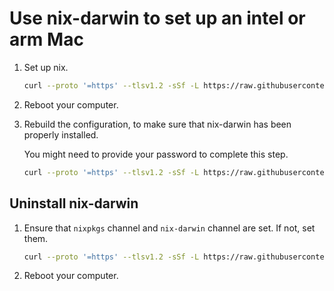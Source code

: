 # Use nix-darwin to set up an intel or arm Mac

1. Set up nix.
   ```bash
   curl --proto '=https' --tlsv1.2 -sSf -L https://raw.githubusercontent.com/incremental-design/dev-boxes/refs/heads/main/MacOS/install.sh | sh -s -- install
   ```

3. Reboot your computer.
4. Rebuild the configuration, to make sure that nix-darwin has been properly installed.

   You might need to provide your password to complete this step.
   ```bash
   curl --proto '=https' --tlsv1.2 -sSf -L https://raw.githubusercontent.com/incremental-design/dev-boxes/refs/heads/main/MacOS/install.sh | sh -s -- rebuild
   ```

## Uninstall nix-darwin

1. Ensure that `nixpkgs` channel and `nix-darwin` channel are set. If not, set them.
   ```bash
   curl --proto '=https' --tlsv1.2 -sSf -L https://raw.githubusercontent.com/incremental-design/dev-boxes/refs/heads/main/MacOS/install.sh | sh -s -- uninstall
   ```

2. Reboot your computer.
